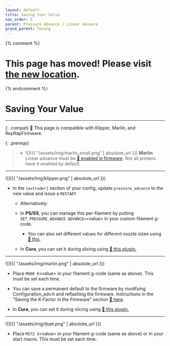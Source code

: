 ```yaml
---
layout: default
title: Saving Your Value
nav_order: 5
parent: Pressure Advance / Linear Advance
grand_parent: Tuning
---
```


{% comment %}

# This page has moved! Please visit [the new location](https://ellis3dp.com/Print-Tuning-Guide/articles/pressure_linear_advance/saving.html).

{% endcomment %}

# Saving Your Value

---

{: .compat}
:dizzy: This page is compatible with Klipper, Marlin, and RepRapFirmware.

{: .prereqs}
> - ![]({{ "/assets/img/marlin_small.png" | absolute_url }}) **Marlin**: Linear advance must be [:page_facing_up: enabled in firmware](https://marlinfw.org/docs/configuration/configuration.html#linear-advance). Not all printers have it enabled by default. 

---

![]({{ "/assets/img/klipper.png" | absolute_url }})

- In the `[extruder]` section of your config, update `pressure_advance` to the new value and issue a `RESTART`.

  - Alternatively:

  - In **PS/SS**, you can manage this per-filament by putting `SET_PRESSURE_ADVANCE ADVANCE=`\<value> in your custom filament g-code.
    - You can also set different values for different nozzle sizes using [:page_facing_up: this](https://github.com/AndrewEllis93/Ellis-SuperSlicer-Profiles#changing-pa-based-on-nozzle-size).
  - In **Cura**, you can set it during slicing using [:page_facing_up: this plugin.](https://github.com/ollyfg/cura_pressure_advance_setting)

---

![]({{ "/assets/img/marlin.png" | absolute_url }})

- Place `M900 K`\<value\> in your filament g-code (same as above). This must be set each time.

- You can save a permanent default to the firmware by modifying Configuration_adv.h and reflashing the firmware. Instructions in the "Saving the K-Factor in the Firmware" section [:page_facing_up: here](https://marlinfw.org/docs/features/lin_advance.html).

- In **Cura**, you can set it during slicing using [:page_facing_up: this plugin.](https://github.com/fieldOfView/Cura-LinearAdvanceSettingPlugin)

---


![]({{ "/assets/img/duet.png" | absolute_url }})

- Place `M572 S`\<value\> in your filament g-code (same as above) or in your start macro. This must be set each time.
